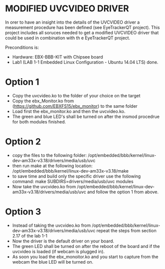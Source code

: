 # MODIFIED UVCVIDEO DRIVER

In orer to have an insight into the details of the UVCVIDEO driver a measurement procedure has been defined (see EyeTrackerQT project). This project includes all soruces needed to get a modified UVCVIDEO driver that could be used in combination with th e EyeTrackerQT project.

Preconditions is:
* Hardware: EBX-BBB-KIT with Chipsee board
* Lab1 (LAB 1-1 Embedded Linux Configuration - Ubuntu 14.04 LTS) done.


# Option 1
* Copy the uvcvideo.ko to the folder of your choice on the target
* Copy the ebx_Monitor.ko from (https://github.com/EBXFS15/ebx_monitor) to the same folder
* Load first the ebx_monitor.ko and then the uvcvideo.ko.
* The green and blue LED's shall be turned on after the insmod procedrue for both modules finished.

# Option 2
* copy the files to the following folder:
/opt/embedded/bbb/kernel/linux-dev-am33x-v3.18/drivers/media/usb/uvc
* then run make at the following location:
/opt/embedded/bbb/kernel/linux-dev-am33x-v3.18/make
* to save time and build only the specific driver use the following command:
make SUBDIRS=drivers/media/usb/uvc modules
* Now take the uvcvideo.ko from /opt/embedded/bbb/kernel/linux-dev-am33x-v3.18/drivers/media/usb/uvc and follow the option 1 from above.

# Option 3
* Instead of taking the uvcvideo.ko from /opt/embedded/bbb/kernel/linux-dev-am33x-v3.18/drivers/media/usb/uvc repeat the steps from section 2.17 of the lab 1-1
* Now the driver is the default driver on your board.
* The green LED shall be turned on after the reboot of the board and if the uvcvideo is loaded (if webcam is plugged in).
* As soon you load the ebx_monoitor.ko and you start to capture from the webcam the blue LED will be turned on.


